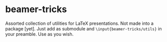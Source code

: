 # beamer-tricks
Assorted collection of utilities for LaTeX presentations. Not made into a package [yet]. Just add as submodule and `\input{beamer-tricks/utils}` in your preamble. Use as you wish.

